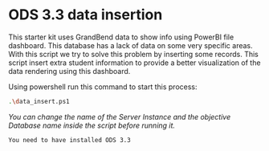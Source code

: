 # ODS 3.3 data insertion

This starter kit uses GrandBend data to show info using PowerBI file dashboard.
This database has a lack of data on some very specific areas. With this script we try to solve this  problem by inserting some records.
This script insert extra student information to provide a better visualization of the data rendering using this dashboard.

Using powershell run this command to start this process:
```bash
.\data_insert.ps1
```
*You can change the name of the Server Instance and the objective Database name inside the script before running it.*

`You need to have installed ODS 3.3`